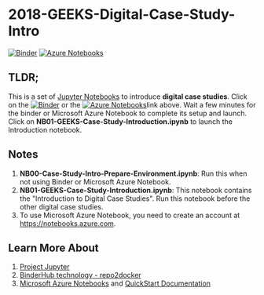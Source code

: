 # 2018-GEEKS-Digital-Case-Study-Intro

[![Binder](https://beta.mybinder.org/badge.svg)](https://beta.mybinder.org/v2/gh/PHI-Case-Studies/2018-GEEKS-Digital-Case-Study-Intro/master) [![Azure Notebooks](https://notebooks.azure.com/launch.png)](https://notebooks.azure.com/import/gh/PHI-Case-Studies/2018-GEEKS-Digital-Case-Study-Intro)

## TLDR;
This is a set of [Jupyter Notebooks](https://jupyter.org/) to introduce **digital case studies**. Click on the [![Binder](https://beta.mybinder.org/badge.svg)](https://beta.mybinder.org/v2/gh/PHI-Case-Studies/2018-GEEKS-Digital-Case-Study-Intro/master) or the [![Azure Notebooks](https://notebooks.azure.com/launch.png)](https://notebooks.azure.com/import/gh/PHI-Case-Studies/2018-GEEKS-Digital-Case-Study-Intro)link above. Wait a few minutes for the binder or Microsoft Azure Notebook to complete its setup and launch. Click on **NB01-GEEKS-Case-Study-Introduction.ipynb** to launch the Introduction notebook.

## Notes
1. **NB00-Case-Study-Intro-Prepare-Environment.ipynb**: Run this when not using Binder or Microsoft Azure Notebook.
2. **NB01-GEEKS-Case-Study-Introduction.ipynb**: This notebook contains the "Introduction to Digital Case Studies". Run this notebook before the other digital case studies.
3. To use Microsoft Azure Notebook, you need to create an account at https://notebooks.azure.com.

## Learn More About
1. [Project Jupyter](https://jupyter.org/)
2. [BinderHub technology - repo2docker](https://repo2docker.readthedocs.io/en/latest/)
3. [Microsoft Azure Notebooks](https://notebooks.azure.com/) and [QuickStart Documentation](https://docs.microsoft.com/en-us/azure/notebooks/)
